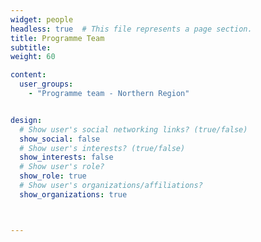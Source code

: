 ```yaml
---
widget: people
headless: true  # This file represents a page section.
title: Programme Team
subtitle: 
weight: 60

content:
  user_groups:
    - "Programme team - Northern Region"


design:
  # Show user's social networking links? (true/false)
  show_social: false
  # Show user's interests? (true/false)
  show_interests: false
  # Show user's role?
  show_role: true
  # Show user's organizations/affiliations?
  show_organizations: true



---
```


